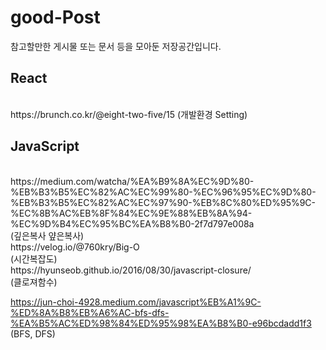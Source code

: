 # good-Post
참고할만한 게시물 또는 문서 등을 모아둔 저장공간입니다.

<h2>React</h2><br>
https://brunch.co.kr/@eight-two-five/15 (개발환경 Setting)<br>

<h2>JavaScript</h2><br>
https://medium.com/watcha/%EA%B9%8A%EC%9D%80-%EB%B3%B5%EC%82%AC%EC%99%80-%EC%96%95%EC%9D%80-%EB%B3%B5%EC%82%AC%EC%97%90-%EB%8C%80%ED%95%9C-%EC%8B%AC%EB%8F%84%EC%9E%88%EB%8A%94-%EC%9D%B4%EC%95%BC%EA%B8%B0-2f7d797e008a <br>
 (깊은복사 얖은복사)<br>
https://velog.io/@760kry/Big-O <br>
(시간복잡도)<br>
https://hyunseob.github.io/2016/08/30/javascript-closure/ <br>
(클로져함수)<br>
                  
https://jun-choi-4928.medium.com/javascript%EB%A1%9C-%ED%8A%B8%EB%A6%AC-bfs-dfs-%EA%B5%AC%ED%98%84%ED%95%98%EA%B8%B0-e96bcdadd1f3<br>
(BFS, DFS) 
                  
